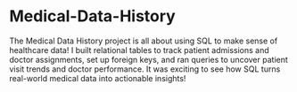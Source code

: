 # Medical-Data-History
The Medical Data History project is all about using SQL to make sense of healthcare data! I built relational tables to track patient admissions and doctor assignments, set up foreign keys, and ran queries to uncover patient visit trends and doctor performance. It was exciting to see how SQL turns real-world medical data into actionable insights! 
